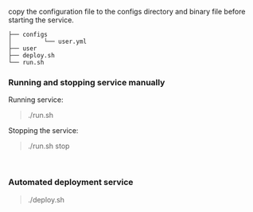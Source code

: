
copy the configuration file to the configs directory and binary file before starting the service.

```
├── configs
│         └── user.yml
├── user
├── deploy.sh
└── run.sh
```

### Running and stopping service manually

Running service:

> ./run.sh

Stopping the service:

> ./run.sh stop

<br>

### Automated deployment service

> ./deploy.sh

